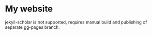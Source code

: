 # My website

jekyll-scholar is not supported, requires manual build and publishing of
separate gg-pages branch.
